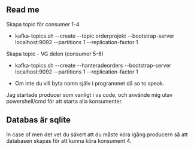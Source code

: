 ## Read me

Skapa topic för consumer 1-4
- kafka-topics.sh --create --topic orderprojekt --bootstrap-server localhost:9092 --partitions 1 --replication-factor 1

Skapa topic - VG delen (consumer 5-6)
- kafka-topics.sh --create --hanteradeorders --bootstrap-server localhost:9092 --partitions 1 --replication-factor 1

- Om inte du vill byta namn själv i programmet då so to speak.

Jag startade producer som vanligt i vs code,
och använde mig utav powershell/cmd för att starta alla konsumenter.

## Databas är sqlite
In case of men det vet du säkert att du måste köra igång producern så att databasen skapas för att kunna köra konsument 4.